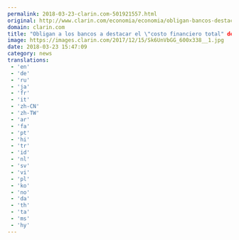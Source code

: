 ```yaml
---
permalink: 2018-03-23-clarin.com-501921557.html
original: http://www.clarin.com/economia/economia/obligan-bancos-destacar-costo-financiero-total-prestamos-contratos_0_Hy2_Kczcz.html
domain: clarin.com
title: "Obligan a los bancos a destacar el \"costo financiero total" de los préstamos en los contratos"
image: https://images.clarin.com/2017/12/15/Sk6UnVbGG_600x338__1.jpg
date: 2018-03-23 15:47:09
category: news
translations: 
 - 'en'
 - 'de'
 - 'ru'
 - 'ja'
 - 'fr'
 - 'it'
 - 'zh-CN'
 - 'zh-TW'
 - 'ar'
 - 'fa'
 - 'pt'
 - 'hi'
 - 'tr'
 - 'id'
 - 'nl'
 - 'sv'
 - 'vi'
 - 'pl'
 - 'ko'
 - 'no'
 - 'da'
 - 'th'
 - 'ta'
 - 'ms'
 - 'hy'
---
```


